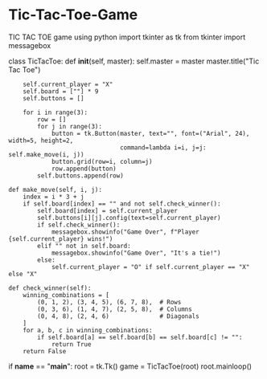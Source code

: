 # Tic-Tac-Toe-Game
TIC TAC TOE game using python
import tkinter as tk
from tkinter import messagebox

class TicTacToe:
    def __init__(self, master):
        self.master = master
        master.title("Tic Tac Toe")

        self.current_player = "X"
        self.board = [""] * 9
        self.buttons = []

        for i in range(3):
            row = []
            for j in range(3):
                button = tk.Button(master, text="", font=("Arial", 24), width=5, height=2,
                                   command=lambda i=i, j=j: self.make_move(i, j))
                button.grid(row=i, column=j)
                row.append(button)
            self.buttons.append(row)

    def make_move(self, i, j):
        index = i * 3 + j
        if self.board[index] == "" and not self.check_winner():
            self.board[index] = self.current_player
            self.buttons[i][j].config(text=self.current_player)
            if self.check_winner():
                messagebox.showinfo("Game Over", f"Player {self.current_player} wins!")
            elif "" not in self.board:
                messagebox.showinfo("Game Over", "It's a tie!")
            else:
                self.current_player = "O" if self.current_player == "X" else "X"

    def check_winner(self):
        winning_combinations = [
            (0, 1, 2), (3, 4, 5), (6, 7, 8),  # Rows
            (0, 3, 6), (1, 4, 7), (2, 5, 8),  # Columns
            (0, 4, 8), (2, 4, 6)              # Diagonals
        ]
        for a, b, c in winning_combinations:
            if self.board[a] == self.board[b] == self.board[c] != "":
                return True
        return False

if __name__ == "__main__":
    root = tk.Tk()
    game = TicTacToe(root)
    root.mainloop()

